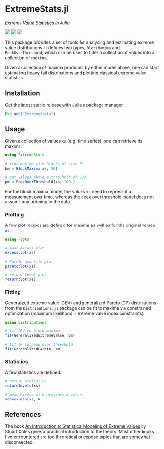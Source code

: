 # ExtremeStats.jl

*Extreme Value Statistics in Julia*

[![][travis-img]][travis-url] [![][julia-pkg-img]][julia-pkg-url] [![][codecov-img]][codecov-url]

This package provides a set of tools for analysing and estimating extreme value distributions.
It defines two types, `BlockMaxima` and `PeakOverThreshold`, which can be used to filter a
collection of values into a collection of maxima.

Given a collection of maxima produced by either model above, one can start estimating heavy-tail
distributions and plotting classical extreme value statistics.

## Installation

Get the latest stable release with Julia's package manager:

```julia
Pkg.add("ExtremeStats")
```

## Usage

Given a collection of values `xs` (e.g. time series), one can retrieve its maxima:

```julia
using ExtremeStats

# find maxima with blocks of size 50
bm = BlockMaxima(xs, 50)

# get values above a threshold of 100.
pm = PeakOverThreshold(xs, 100.)
```

For the block maxima model, the values `xs` need to represent a measurement over time,
whereas the peak over threshold model does not assume any ordering in the data.

### Plotting

A few plot recipes are defined for maxima as well as for the original values `xs`:

```julia
using Plots

# mean excess plot
excessplot(xs)

# Pareto quantile plot
paretoplot(xs)

# return level plot
returnplot(xs)
```

### Fitting

Generalized extreme value (GEV) and generalized Pareto (GP) distributions from the `Distributions.jl` package can be fit
to maxima via constrained optimization (maximum likelihood + extreme value index constraints):

```julia
using Distributions

# fit GEV to block maxima
fit(GeneralizedExtremeValue, bm)

# fit GP to peak over threshold
fit(GeneralizedPareto, pm)
```

### Statistics

A few statistics are defined:

```julia
# return statistics
returnlevels(xs)

# mean excess with previous k values
meanexcess(xs, k)
```

## References

The book [An Introduction to Statistical Modeling of Extreme Values](http://www.springer.com/us/book/9781852334598)
by Stuart Coles gives a practical introduction to the theory. Most other books I've encountered are too theoretical
or expose topics that are somewhat disconnected.

[travis-img]: https://travis-ci.org/juliohm/ExtremeStats.jl.svg?branch=master
[travis-url]: https://travis-ci.org/juliohm/ExtremeStats.jl

[julia-pkg-img]: http://pkg.julialang.org/badges/ExtremeStats_0.6.svg
[julia-pkg-url]: http://pkg.julialang.org/?pkg=ExtremeStats

[codecov-img]: https://codecov.io/gh/juliohm/ExtremeStats.jl/branch/master/graph/badge.svg
[codecov-url]: https://codecov.io/gh/juliohm/ExtremeStats.jl

